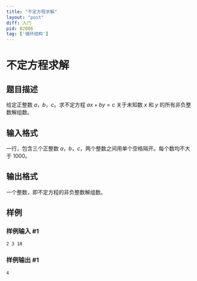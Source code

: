 ```yaml
---
title: "不定方程求解"
layout: "post"
diff: 入门
pid: B2086
tag: ['循环结构']
---
```

# 不定方程求解
## 题目描述

给定正整数 $a$，$b$，$c$。求不定方程 $ax+by=c$ 关于未知数 $x$ 和 $y$ 的所有非负整数解组数。
## 输入格式

一行，包含三个正整数 $a$，$b$，$c$，两个整数之间用单个空格隔开。每个数均不大于 $1000$。
## 输出格式

一个整数，即不定方程的非负整数解组数。
## 样例

### 样例输入 #1
```
2 3 18
```
### 样例输出 #1
```
4
```
